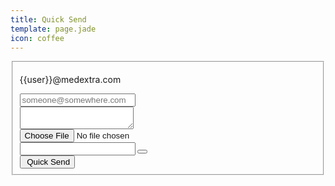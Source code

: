 ```yaml
---
title: Quick Send
template: page.jade
icon: coffee
---
```




<form class="ink-form" ng-controller="quick-send">
    <fieldset>
        <div class="control-group">
            <div class="control-group large-80 push-center">
            <span class="control large-35">
                <p>{{user}}@medextra.com</p>
            </span>
            <span class="large-10 push-center">
            <span class="icon-long-arrow-right"></span>
            </span>
            <span class="control large-35 push-right">
              <input id="message-recipient" type="email" placeholder="someone@somewhere.com" ng-model="message.recipient" required>
            </span>
            </div>
            <div class="control large-80 push-center vertical-space">
              <textarea id="message-text" ng-model="message.text"></textarea>
            </div>
            <div class="control-group large-80 push-center">
              <div class="control-group large-40 push-left">
                <div class="control">
                    <input id="file-data" type="file" accept="*" ng-model="file.data" />
                </div>
                <div class="control append-button">
                  <span><input id="file-password" type="password" ng-model="file.password" ></span>
                  <button class="ink-button"><i class="icon-cogs"></i><i class="icon-key"></i></button>
                </div>
              </div>
              <div class="control large-40 push-right vertical-space">
                <button id="send" class="ink-button red push-right" ng-click="send()"><i class="icon-coffee"></i>&nbsp;Quick Send</button>
              </div>
            </div>
        </div>
    </fieldset>
</form>
